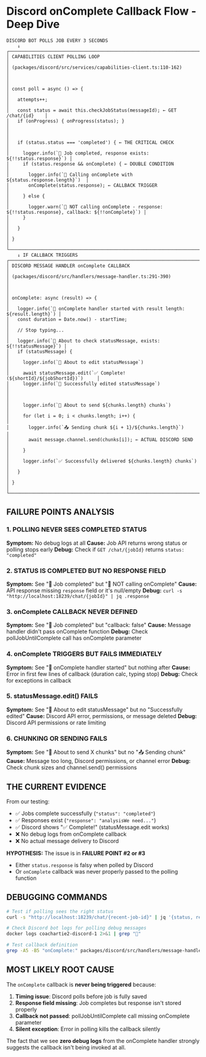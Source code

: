 # Discord onComplete Callback Flow - Deep Dive

```
DISCORD BOT POLLS JOB EVERY 3 SECONDS
    ↓
┌─────────────────────────────────────────────────────────────────────────────┐
│ CAPABILITIES CLIENT POLLING LOOP                                           │
│ (packages/discord/src/services/capabilities-client.ts:110-162)            │
│                                                                             │
│ const poll = async () => {                                                  │
│   attempts++;                                                               │
│   const status = await this.checkJobStatus(messageId); ← GET /chat/{id}    │
│   if (onProgress) { onProgress(status); }                                   │
│                                                                             │
│   if (status.status === 'completed') { ← THE CRITICAL CHECK               │
│     logger.info(`🎯 Job completed, response exists: ${!!status.response}`) │
│     if (status.response && onComplete) { ← DOUBLE CONDITION               │
│       logger.info(`🎯 Calling onComplete with ${status.response.length}`)  │
│       onComplete(status.response); ← CALLBACK TRIGGER                     │
│     } else {                                                                │
│       logger.warn(`🎯 NOT calling onComplete - response: ${!!status.response}, callback: ${!!onComplete}`) │
│     }                                                                       │
│   }                                                                         │
│ }                                                                           │
└─────────────────────────────────────────────────────────────────────────────┘
    ↓ IF CALLBACK TRIGGERS
┌─────────────────────────────────────────────────────────────────────────────┐
│ DISCORD MESSAGE HANDLER onComplete CALLBACK                                │
│ (packages/discord/src/handlers/message-handler.ts:291-390)                │
│                                                                             │
│ onComplete: async (result) => {                                            │
│   logger.info(`🎯 onComplete handler started with result length: ${result.length}`) │
│   const duration = Date.now() - startTime;                                 │
│   // Stop typing...                                                         │
│   logger.info(`🎯 About to check statusMessage, exists: ${!!statusMessage}`) │
│   if (statusMessage) {                                                      │
│     logger.info(`🎯 About to edit statusMessage`)                          │
│     await statusMessage.edit(`✅ Complete! (${shortId}/${jobShortId})`)     │
│     logger.info(`🎯 Successfully edited statusMessage`)                     │
│                                                                             │
│     logger.info(`📝 About to send ${chunks.length} chunks`)                │
│     for (let i = 0; i < chunks.length; i++) {                             │
│       logger.info(`📤 Sending chunk ${i + 1}/${chunks.length}`)            │
│       await message.channel.send(chunks[i]); ← ACTUAL DISCORD SEND        │
│     }                                                                       │
│     logger.info(`✅ Successfully delivered ${chunks.length} chunks`)       │
│   }                                                                         │
│ }                                                                           │
└─────────────────────────────────────────────────────────────────────────────┘
```

## FAILURE POINTS ANALYSIS

### 1. POLLING NEVER SEES COMPLETED STATUS
**Symptom:** No debug logs at all
**Cause:** Job API returns wrong status or polling stops early
**Debug:** Check if `GET /chat/{jobId}` returns `status: "completed"`

### 2. STATUS IS COMPLETED BUT NO RESPONSE FIELD
**Symptom:** See "🎯 Job completed" but "🎯 NOT calling onComplete"
**Cause:** API response missing `response` field or it's null/empty
**Debug:** `curl -s "http://localhost:18239/chat/{jobId}" | jq .response`

### 3. onComplete CALLBACK NEVER DEFINED
**Symptom:** See "🎯 Job completed" but "callback: false"
**Cause:** Message handler didn't pass onComplete function
**Debug:** Check pollJobUntilComplete call has onComplete parameter

### 4. onComplete TRIGGERS BUT FAILS IMMEDIATELY
**Symptom:** See "🎯 onComplete handler started" but nothing after
**Cause:** Error in first few lines of callback (duration calc, typing stop)
**Debug:** Check for exceptions in callback

### 5. statusMessage.edit() FAILS
**Symptom:** See "🎯 About to edit statusMessage" but no "Successfully edited"
**Cause:** Discord API error, permissions, or message deleted
**Debug:** Discord API permissions or rate limiting

### 6. CHUNKING OR SENDING FAILS
**Symptom:** See "📝 About to send X chunks" but no "📤 Sending chunk"
**Cause:** Message too long, Discord permissions, or channel error
**Debug:** Check chunk sizes and channel.send() permissions

## THE CURRENT EVIDENCE

From our testing:
- ✅ Jobs complete successfully (`"status": "completed"`)
- ✅ Responses exist (`"response": "analysisWe need..."`) 
- ✅ Discord shows "✅ Complete!" (statusMessage.edit works)
- ❌ No debug logs from onComplete callback
- ❌ No actual message delivery to Discord

**HYPOTHESIS:** The issue is in **FAILURE POINT #2 or #3**
- Either `status.response` is falsy when polled by Discord
- Or `onComplete` callback was never properly passed to the polling function

## DEBUGGING COMMANDS

```bash
# Test if polling sees the right status
curl -s "http://localhost:18239/chat/{recent-job-id}" | jq '{status, response: (.response | length)}'

# Check Discord bot logs for polling debug messages  
docker logs coachartie2-discord-1 2>&1 | grep "🎯"

# Test callback definition
grep -A5 -B5 "onComplete:" packages/discord/src/handlers/message-handler.ts
```

## MOST LIKELY ROOT CAUSE

The `onComplete` callback is **never being triggered** because:

1. **Timing issue**: Discord polls before job is fully saved
2. **Response field missing**: Job completes but response isn't stored properly  
3. **Callback not passed**: pollJobUntilComplete call missing onComplete parameter
4. **Silent exception**: Error in polling kills the callback silently

The fact that we see **zero debug logs** from the onComplete handler strongly suggests the callback isn't being invoked at all.